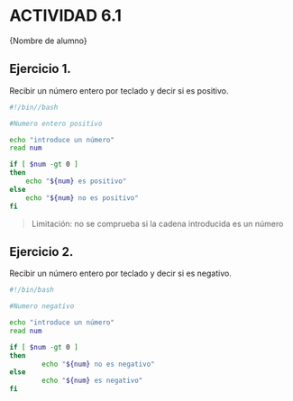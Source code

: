 # ACTIVIDAD 6.1

{Nombre de alumno}

## Ejercicio 1. 
Recibir un número entero por teclado y decir si es positivo.
```bash
#!/bin//bash

#Numero entero positivo

echo "introduce un número"
read num

if [ $num -gt 0 ]
then
	echo "${num} es positivo"
else 
	echo "${num} no es positivo"
fi
```
>Limitación: no se comprueba si la cadena introducida es un número

## Ejercicio 2. 
Recibir un número entero por teclado y decir si es negativo.
```bash
#!/bin/bash

#Numero negativo

echo "introduce un número"
read num

if [ $num -gt 0 ]
then    
        echo "${num} no es negativo"
else    
        echo "${num} es negativo"
fi 
```
